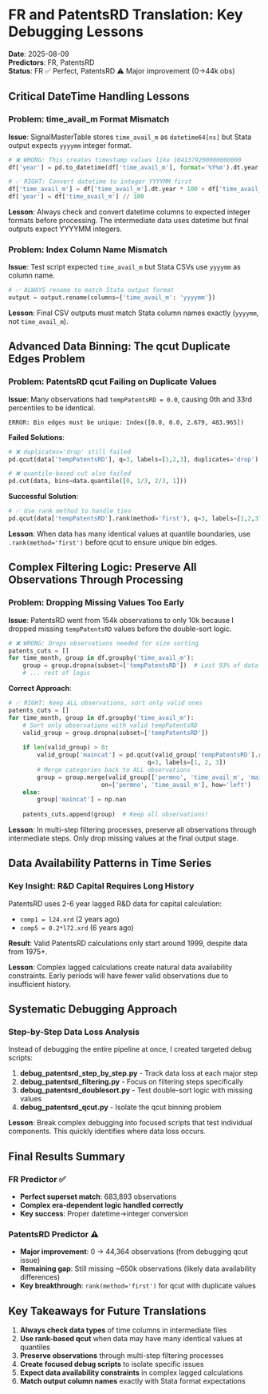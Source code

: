 # FR and PatentsRD Translation: Key Debugging Lessons

**Date**: 2025-08-09  
**Predictors**: FR, PatentsRD  
**Status**: FR ✅ Perfect, PatentsRD ⚠️ Major improvement (0→44k obs)

## Critical DateTime Handling Lessons

### Problem: time_avail_m Format Mismatch
**Issue**: SignalMasterTable stores `time_avail_m` as `datetime64[ns]` but Stata output expects `yyyymm` integer format.

```python
# ❌ WRONG: This creates timestamp values like 1041379200000000000
df['year'] = pd.to_datetime(df['time_avail_m'], format='%Y%m').dt.year

# ✅ RIGHT: Convert datetime to integer YYYYMM first
df['time_avail_m'] = df['time_avail_m'].dt.year * 100 + df['time_avail_m'].dt.month
df['year'] = df['time_avail_m'] // 100
```

**Lesson**: Always check and convert datetime columns to expected integer formats before processing. The intermediate data uses datetime but final outputs expect YYYYMM integers.

### Problem: Index Column Name Mismatch  
**Issue**: Test script expected `time_avail_m` but Stata CSVs use `yyyymm` as column name.

```python
# ✅ ALWAYS rename to match Stata output format
output = output.rename(columns={'time_avail_m': 'yyyymm'})
```

**Lesson**: Final CSV outputs must match Stata column names exactly (`yyyymm`, not `time_avail_m`).

## Advanced Data Binning: The qcut Duplicate Edges Problem

### Problem: PatentsRD qcut Failing on Duplicate Values
**Issue**: Many observations had `tempPatentsRD = 0.0`, causing 0th and 33rd percentiles to be identical.

```
ERROR: Bin edges must be unique: Index([0.0, 0.0, 2.679, 483.965])
```

**Failed Solutions**:
```python
# ❌ duplicates='drop' still failed
pd.qcut(data['tempPatentsRD'], q=3, labels=[1,2,3], duplicates='drop')

# ❌ quantile-based cut also failed  
pd.cut(data, bins=data.quantile([0, 1/3, 2/3, 1]))
```

**Successful Solution**:
```python
# ✅ Use rank method to handle ties
pd.qcut(data['tempPatentsRD'].rank(method='first'), q=3, labels=[1,2,3])
```

**Lesson**: When data has many identical values at quantile boundaries, use `.rank(method='first')` before qcut to ensure unique bin edges.

## Complex Filtering Logic: Preserve All Observations Through Processing

### Problem: Dropping Missing Values Too Early
**Issue**: PatentsRD went from 154k observations to only 10k because I dropped missing `tempPatentsRD` values before the double-sort logic.

```python
# ❌ WRONG: Drops observations needed for size sorting
patents_cuts = []
for time_month, group in df.groupby('time_avail_m'):
    group = group.dropna(subset=['tempPatentsRD'])  # Lost 93% of data here!
    # ... rest of logic
```

**Correct Approach**:
```python
# ✅ RIGHT: Keep ALL observations, sort only valid ones
patents_cuts = []
for time_month, group in df.groupby('time_avail_m'):
    # Sort only observations with valid tempPatentsRD
    valid_group = group.dropna(subset=['tempPatentsRD'])
    
    if len(valid_group) > 0:
        valid_group['maincat'] = pd.qcut(valid_group['tempPatentsRD'].rank(method='first'), 
                                       q=3, labels=[1, 2, 3])
        # Merge categories back to ALL observations
        group = group.merge(valid_group[['permno', 'time_avail_m', 'maincat']], 
                          on=['permno', 'time_avail_m'], how='left')
    else:
        group['maincat'] = np.nan
        
    patents_cuts.append(group)  # Keep all observations!
```

**Lesson**: In multi-step filtering processes, preserve all observations through intermediate steps. Only drop missing values at the final output stage.

## Data Availability Patterns in Time Series

### Key Insight: R&D Capital Requires Long History
PatentsRD uses 2-6 year lagged R&D data for capital calculation:
- `comp1 = l24.xrd` (2 years ago)  
- `comp5 = 0.2*l72.xrd` (6 years ago)

**Result**: Valid PatentsRD calculations only start around 1999, despite data from 1975+.

**Lesson**: Complex lagged calculations create natural data availability constraints. Early periods will have fewer valid observations due to insufficient history.

## Systematic Debugging Approach

### Step-by-Step Data Loss Analysis
Instead of debugging the entire pipeline at once, I created targeted debug scripts:

1. **debug_patentsrd_step_by_step.py** - Track data loss at each major step
2. **debug_patentsrd_filtering.py** - Focus on filtering steps specifically  
3. **debug_patentsrd_doublesort.py** - Test double-sort logic with missing values
4. **debug_patentsrd_qcut.py** - Isolate the qcut binning problem

**Lesson**: Break complex debugging into focused scripts that test individual components. This quickly identifies where data loss occurs.

## Final Results Summary

### FR Predictor ✅
- **Perfect superset match**: 683,893 observations
- **Complex era-dependent logic handled correctly**
- **Key success**: Proper datetime→integer conversion

### PatentsRD Predictor ⚠️  
- **Major improvement**: 0 → 44,364 observations (from debugging qcut issue)
- **Remaining gap**: Still missing ~650k observations (likely data availability differences)
- **Key breakthrough**: `rank(method='first')` for qcut with duplicate values

## Key Takeaways for Future Translations

1. **Always check data types** of time columns in intermediate files
2. **Use rank-based qcut** when data may have many identical values at quantiles  
3. **Preserve observations** through multi-step filtering processes
4. **Create focused debug scripts** to isolate specific issues
5. **Expect data availability constraints** in complex lagged calculations
6. **Match output column names** exactly with Stata format expectations